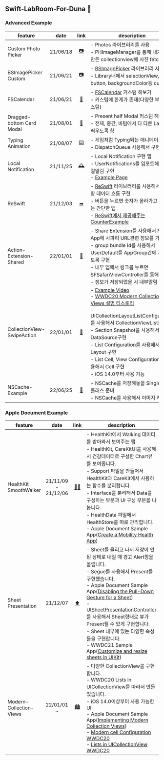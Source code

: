 ## Swift-LabRoom-For-Duna 🔮

### Advanced Example
| feature |date |link |description |
|----|:---:|:----:|----|
|Custom Photo Picker|21/06/18|[📷](https://github.com/YoonAh-dev/Swift-LabRoom-For-Duna/tree/main/Advanced/PhotoPicker)| - Photos 라이브러리를 사용 <br/> - PHImageManager를 통해 내가 직접 만든 collectionview에 사진 fetch
|BSImagePicker Custom|21/06/21|[📷](https://github.com/YoonAh-dev/Swift-LabRoom-For-Duna/tree/main/Advanced/BSPhotoPicker)| - [BSImagePicker](https://github.com/mikaoj/BSImagePicker) 라이브러리 사용 <br/> - Library내에서 selectionView, button, backgroundColor등 custom
|FSCalendar|21/06/21|[📅](https://github.com/YoonAh-dev/Swift-LabRoom-For-Duna/tree/main/Advanced/CustomFSCanlendar)| - [FSCalendar](https://github.com/WenchaoD/FSCalendar) 커스텀 해보기 <br/> - 커스텀에 한계가 존재(다양한 부분 커스텀)
|Dragged-bottom Card Modal|21/08/01|[📃](https://github.com/YoonAh-dev/Swift-LabRoom-For-Duna/tree/main/Advanced/DraggedModalTest)| - Present half Modal 커스텀 해보기<br/> - 전체, 중간, 바텀에서 다 다른 Label를 띄우도록 함<br/>
|Typing Animation|21/08/07|[⌨️](https://github.com/YoonAh-dev/Swift-LabRoom-For-Duna/tree/main/Advanced/TypingAnimationTest)| - 게임처럼 Typing되는 애니메이션 구현<br/> - DispatchQueue 사용해서 구현 <br/>
|Local Notification|21/11/25|[🕰](https://github.com/YoonAh-dev/Swift-LabRoom-For-Duna/tree/main/Advanced/LocalNotification)| - Local Notification 구현 앱 <br/> - UserNotifications를 임포트해서 로컬알림 구현 <br/> - [Example Page](https://onelife2live.tistory.com/33) <br/>
|ReSwift|21/12/03|[➡](https://github.com/YoonAh-dev/Swift-LabRoom-For-Duna/tree/main/Advanced/Counting-ReSwift)| - [ReSwift](https://github.com/ReSwift/ReSwift) 라이브러리를 사용해서 단방향 데이터 흐름 구현 <br/> - 버튼을 누르면 숫자가 올라가고 내려가는 간단한 앱 <br/> - [ReSwift에서 제공해주는 CounterExample](https://github.com/ReSwift/CounterExample) <br/>
|Action-Extension-Shared|22/01/01|[🤲](https://github.com/YoonAh-dev/Swift-LabRoom-For-Duna/tree/main/Advanced/Action-Extension-Shared)| - Share Extension를 사용해서 Main App에 사파리 URL관련 정보를 가져오기 <br/> - group bundle Id를 사용해서 UserDefault를 AppGroup간에 가능하도록 구현 <br/> - 내부 앱에서 링크를 누르면 SFSafariViewController를 통해서 이동<br/> - 정보가 저장되었을 시 내부알림 전송<br/>
|CollectionView-SwipeAction|22/01/01|[🌈](https://github.com/YoonAh-dev/Swift-LabRoom-For-Duna/tree/main/Advanced/CollectionView-SwipeAction)| - [Example Video](https://www.youtube.com/watch?v=FU89D_n6d5Y) <br/> - [WWDC20 Modern Collection Views 설명 티스토리](https://shoveller.tistory.com/entry/WWDC20-Lists-in-UICollectionView) <br/> - UICollectionLayoutListConfiguration를 사용해서 CollectionViewList를 구현 <br/> - Section Snapshot를 사용해서 DataSource구현 <br/> - List Configuration를 사용해서 Layout 구현 <br/> - List Cell, View Configuration를 사용해서 Cell 구현 <br/> - iOS 14.0부터 사용 가능 
|NSCache-Example|22/06/25|[💾](https://github.com/YoonAh-dev/Swift-LabRoom-For-Duna/tree/main/Advanced/NSCache-Example) | - NSCache를 저장해놓을 Singleton 클래스 준비 <br/> - NSCache를 사용해서 이미지 캐싱 <br/>

### Apple Document Example
| feature |date |link |description |
|----|:---:|:----:|----|
|HealthKit SmoothWalker|21/11/09 - 21/12/06 |[🏋️‍♀️](https://github.com/YoonAh-dev/Swift-LabRoom-For-Duna/tree/main/Apple%20Document/HealthKit-Practice)| - HealthKit에서 Walking 데이터를 받아와서 보여주는 앱 <br/> - HealthKit, CareKitUI를 사용해서 건강데이터로 구성한 Chart뷰를 보여줍니다. <br/> - Support 파일을 만들어서 HealthKit과 CareKit에서 사용하는 함수를 분리합니다. <br/> - Interface를 분리해서 Data를 구성하는 부분과 UI 구성 부분을 나눕니다. <br/> - HealthData 파일에서 HealthStore를 따로 관리합니다. <br/> - Apple Document Sample App([Create a Mobility Health App](https://developer.apple.com/documentation/healthkit/creating_a_mobility_health_app)) <br/>
|Sheet Presentation|21/12/07|[⬆](https://github.com/YoonAh-dev/Swift-LabRoom-For-Duna/tree/main/Apple%20Document/SheetPresentation-Example)| - Sheet를 올리고 나서 저장이 안된 상태로 내릴 때 경고 Alert창을 올립니다. <br/> - Segue를 사용해서 Present를 구현했습니다. <br/> - Apple Document Sample App([Disabling the Pull-Down Gesture for a Sheet](https://developer.apple.com/documentation/uikit/view_controllers/disabling_the_pull-down_gesture_for_a_sheet)) <br/> - [UISheetPresentationController](https://developer.apple.com/documentation/uikit/uisheetpresentationcontroller)를 사용해서 Sheet형태로 뷰가 Present될 수 있게 구현합니다. <br/> - Sheet 내부에 있는 다양한 속성들을 구현합니다. <br/> - WWDC21 Sample App([Customize and resize sheets in UIKit](https://developer.apple.com/videos/play/wwdc2021/10063/?time=237)) <br/>
|Modern-Collection-Views|22/01/01 ~|[🏙](https://github.com/YoonAh-dev/Swift-LabRoom-For-Duna/tree/main/Apple%20Document/Modern-Collection-Views)| - 다양한 CollectionView를 구현합니다. <br/> - WWDC20 Lists in UICollectionView를 따라서 만들었습니다. <br/> - iOS 14.0이상부터 사용 가능한 UI <br/> - Apple Document Sample App([Implementing Modern Collection Views](https://developer.apple.com/documentation/uikit/views_and_controls/collection_views/implementing_modern_collection_views)) <br/> - [Modern cell Configuration WWDC20](https://developer.apple.com/videos/play/wwdc2020/10027) <br/> - [Lists in UICollectionView WWDC20](https://developer.apple.com/videos/play/wwdc2020/10026/)
